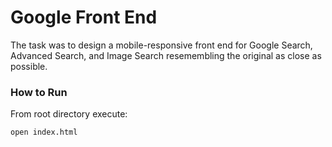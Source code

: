 # Google Front End

The task was to design a mobile-responsive front end for Google Search, Advanced Search, and Image Search resemembling the original as close as possible.

### How to Run

From root directory execute:

`open index.html`

